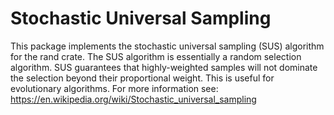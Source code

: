 # Stochastic Universal Sampling

This package implements the stochastic universal sampling (SUS) algorithm for
the rand crate. The SUS algorithm is essentially a random selection algorithm.
SUS guarantees that highly-weighted samples will not dominate the selection
beyond their proportional weight. This is useful for evolutionary algorithms.
For more information see:
<https://en.wikipedia.org/wiki/Stochastic_universal_sampling>
